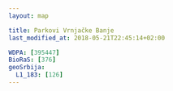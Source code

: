```yaml
---
layout: map

title: Parkovi Vrnjačke Banje
last_modified_at: 2018-05-21T22:45:14+02:00

WDPA: [395447]
BioRaS: [376]
geoSrbija:
  L1_183: [126]
---
```

